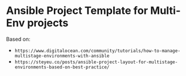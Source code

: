 # Ansible Project Template for Multi-Env projects
Based on: 
*   ```https://www.digitalocean.com/community/tutorials/how-to-manage-multistage-environments-with-ansible```
*   ``` https://steyeu.co/posts/ansible-project-layout-for-multistage-environments-based-on-best-practice/ ```
